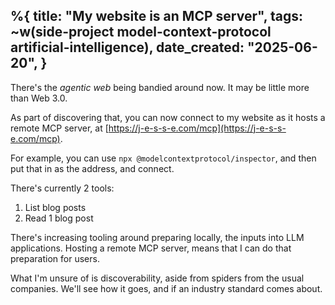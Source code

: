 %{
    title: "My website is an MCP server",
    tags: ~w(side-project model-context-protocol artificial-intelligence),
    date_created: "2025-06-20",
}
---
There's the _agentic web_ being bandied around now. It may be little more than Web 3.0.

As part of discovering that, you can now connect to my website as it hosts a remote MCP server, at [https://j-e-s-s-e.com/mcp](https://j-e-s-s-e.com/mcp).

For example, you can use `npx @modelcontextprotocol/inspector`, and then put that in as the address, and connect.

There's currently 2 tools:

1. List blog posts
2. Read 1 blog post

There's increasing tooling around preparing locally, the inputs into LLM applications. Hosting a remote MCP server, means that I can do that preparation for users.

What I'm unsure of is discoverability, aside from spiders from the usual companies. We'll see how it goes, and if an industry standard comes about.
